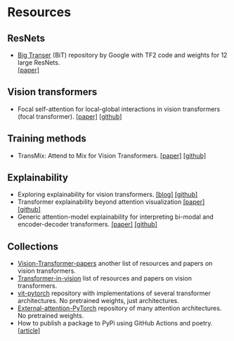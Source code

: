 # Resources

## ResNets

- [Big Transer](https://github.com/google-research/big_transfer) (BiT) repository by 
  Google with TF2 code and weights for 12 large ResNets.  
  [\[paper\]](https://arxiv.org/pdf/1912.11370.pdf)


## Vision transformers

- Focal self-attention for local-global interactions in vision transformers (focal
  transformer). 
  [\[paper\]](https://arxiv.org/pdf/2107.00641.pdf) 
  [\[github\]](https://github.com/microsoft/Focal-Transformer)

## Training methods

- TransMix: Attend to Mix for Vision Transformers. 
  [\[paper\]](https://arxiv.org/pdf/2111.09833.pdf)
  [\[github\]](https://github.com/beckschen/transmix)

## Explainability

- Exploring explainability for vision transformers. 
  [\[blog\]](https://jacobgil.github.io/deeplearning/vision-transformer-explainability) 
  [\[github\]](https://github.com/jacobgil/vit-explain) 
- Transformer explainability beyond attention visualization 
  [\[paper\]](https://arxiv.org/abs/2012.09838) 
  [\[github\]](https://github.com/hila-chefer/Transformer-Explainability) 
- Generic attention-model explainability for interpreting bi-modal and encoder-decoder
  transformers. 
  [\[paper\]](https://arxiv.org/pdf/2103.15679.pdf) 
  [\[github\]](https://github.com/hila-chefer/Transformer-MM-Explainability) 

## Collections

- [Vision-Transformer-papers](https://github.com/NielsRogge/Vision-Transformer-papers)
  another list of resources and papers on vision transformers.
- [Transformer-in-vision](https://github.com/Yangzhangcst/Transformer-in-Computer-Vision)
  list of resources and papers on vision transformers.
- [vit-pytorch](https://github.com/lucidrains/vit-pytorch) repository with 
  implementations of several transformer architectures. No pretrained weights, just
  architectures.
- [External-attention-PyTorch](https://github.com/xmu-xiaoma666/External-Attention-pytorch) 
  repository of many attention architectures. No pretrained weights.
- How to publish a package to PyPi using GitHub Actions and poetry. 
  [\[article\]](https://dev.to/iancleary/test-and-publish-a-python-package-to-pypi-using-poetry-and-github-actions-186a)
